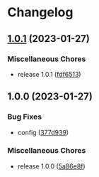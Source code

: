 # Changelog

## [1.0.1](https://github.com/UrielCuriel/svelte-lookout/compare/v1.0.0...v1.0.1) (2023-01-27)


### Miscellaneous Chores

* release 1.0.1 ([fdf6513](https://github.com/UrielCuriel/svelte-lookout/commit/fdf6513a65c1dcdc7cb3b90722d091473370177e))

## 1.0.0 (2023-01-27)


### Bug Fixes

* config ([377d939](https://github.com/UrielCuriel/svelte-lookout/commit/377d9390e68c1d269b0c90ae09538d6aa74ed07c))


### Miscellaneous Chores

* release 1.0.0 ([5a86e8f](https://github.com/UrielCuriel/svelte-lookout/commit/5a86e8fc5d8a6c1888cb28711c7635611897579d))
